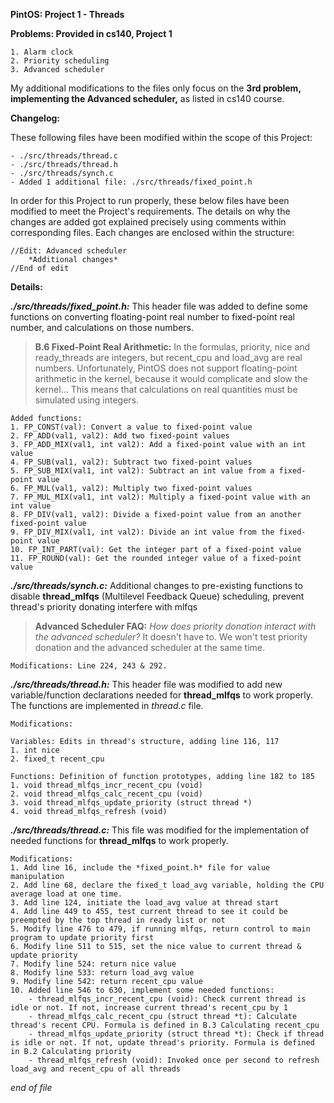 **PintOS: Project 1 - Threads**

**Problems: Provided in cs140, Project 1**

	1. Alarm clock
	2. Priority scheduling
	3. Advanced scheduler
My additional modifications to the files only focus on the **3rd problem, implementing the Advanced scheduler,** as listed in cs140 course.

**Changelog:**

These following files have been modified within the scope of this Project:

	- ./src/threads/thread.c
	- ./src/threads/thread.h
	- ./src/threads/synch.c
	- Added 1 additional file: ./src/threads/fixed_point.h

In order for this Project to run properly, these below files have been modified to meet the Project's requirements.
The details on why the changes are added got explained precisely using comments within corresponding files.
Each changes are enclosed within the structure:

	//Edit: Advanced scheduler
		*Additional changes*
	//End of edit

**Details:**

**_./src/threads/fixed_point.h:_**
This header file was added to define some functions on converting floating-point real number to fixed-point real number, and calculations on those numbers.

>**B.6 Fixed-Point Real Arithmetic:** In the formulas, priority, nice and ready_threads are integers, but recent_cpu and load_avg are real numbers. Unfortunately, PintOS does not support floating-point arithmetic in the kernel, because it would complicate and slow the kernel... This means that calculations on real quantities must be simulated using integers.

	Added functions:
	1. FP_CONST(val): Convert a value to fixed-point value
	2. FP_ADD(val1, val2): Add two fixed-point values
	3. FP_ADD_MIX(val1, int val2): Add a fixed-point value with an int value
	4. FP_SUB(val1, val2): Subtract two fixed-point values
	5. FP_SUB_MIX(val1, int val2): Subtract an int value from a fixed-point value
	6. FP_MUL(val1, val2): Multiply two fixed-point values
	7. FP_MUL_MIX(val1, int val2): Multiply a fixed-point value with an int value
	8. FP_DIV(val1, val2): Divide a fixed-point value from an another fixed-point value
	9. FP_DIV_MIX(val1, int val2): Divide an int value from the fixed-point value
	10. FP_INT_PART(val): Get the integer part of a fixed-point value
	11. FP_ROUND(val): Get the rounded integer value of a fixed-point value

**_./src/threads/synch.c:_**
Additional changes to pre-existing functions to disable **thread_mlfqs** (Multilevel Feedback Queue) scheduling, prevent thread's priority donating interfere with mlfqs
>**Advanced Scheduler FAQ:** _How does priority donation interact with the advanced scheduler?_ It doesn't have to. We won't test priority donation and the advanced scheduler at the same time.

	Modifications: Line 224, 243 & 292. 

**_./src/threads/thread.h:_**
This header file was modified to add new variable/function declarations needed for **thread_mlfqs** to work properly. The functions are implemented in *thread.c* file.

	Modifications:

	Variables: Edits in thread's structure, adding line 116, 117
	1. int nice
	2. fixed_t recent_cpu

	Functions: Definition of function prototypes, adding line 182 to 185
	1. void thread_mlfqs_incr_recent_cpu (void)
	2. void thread_mlfqs_calc_recent_cpu (void)
	3. void thread_mlfqs_update_priority (struct thread *)
	4. void thread_mlfqs_refresh (void)

**_./src/threads/thread.c:_**
This file was modified for the implementation of needed functions for **thread_mlfqs** to work properly.

	Modifications:
	1. Add line 16, include the *fixed_point.h* file for value manipulation
	2. Add line 68, declare the fixed_t load_avg variable, holding the CPU average load at one time.
	3. Add line 124, initiate the load_avg value at thread start
	4. Add line 449 to 455, test current thread to see it could be preempted by the top thread in ready list or not
	5. Modify line 476 to 479, if running mlfqs, return control to main program to update priority first
	6. Modify line 511 to 515, set the nice value to current thread & update priority
	7. Modify line 524: return nice value
	8. Modify line 533: return load_avg value
	9. Modify line 542: return recent_cpu value
	10. Added line 546 to 630, implement some needed functions:
		- thread_mlfqs_incr_recent_cpu (void): Check current thread is idle or not. If not, increase current thread's recent_cpu by 1
		- thread_mlfqs_calc_recent_cpu (struct thread *t): Calculate thread's recent CPU. Formula is defined in B.3 Calculating recent_cpu
		- thread_mlfqs_update_priority (struct thread *t): Check if thread is idle or not. If not, update thread's priority. Formula is defined in B.2 Calculating priority
		- thread_mlfqs_refresh (void): Invoked once per second to refresh load_avg and recent_cpu of all threads
	
*end of file*
